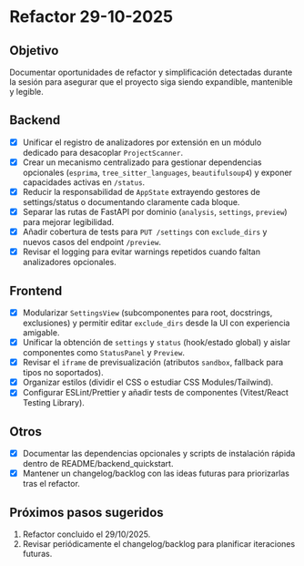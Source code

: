 # Refactor 29-10-2025

## Objetivo
Documentar oportunidades de refactor y simplificación detectadas durante la sesión para asegurar que el proyecto siga siendo expandible, mantenible y legible.

## Backend
- [x] Unificar el registro de analizadores por extensión en un módulo dedicado para desacoplar `ProjectScanner`.
- [x] Crear un mecanismo centralizado para gestionar dependencias opcionales (`esprima`, `tree_sitter_languages`, `beautifulsoup4`) y exponer capacidades activas en `/status`.
- [x] Reducir la responsabilidad de `AppState` extrayendo gestores de settings/status o documentando claramente cada bloque.
- [x] Separar las rutas de FastAPI por dominio (`analysis`, `settings`, `preview`) para mejorar legibilidad.
- [x] Añadir cobertura de tests para `PUT /settings` con `exclude_dirs` y nuevos casos del endpoint `/preview`.
- [x] Revisar el logging para evitar warnings repetidos cuando faltan analizadores opcionales.

## Frontend
- [x] Modularizar `SettingsView` (subcomponentes para root, docstrings, exclusiones) y permitir editar `exclude_dirs` desde la UI con experiencia amigable.
- [x] Unificar la obtención de `settings` y `status` (hook/estado global) y aislar componentes como `StatusPanel` y `Preview`.
- [x] Revisar el `iframe` de previsualización (atributos `sandbox`, fallback para tipos no soportados).
- [x] Organizar estilos (dividir el CSS o estudiar CSS Modules/Tailwind).
- [x] Configurar ESLint/Prettier y añadir tests de componentes (Vitest/React Testing Library).

## Otros
- [x] Documentar las dependencias opcionales y scripts de instalación rápida dentro de README/backend_quickstart.
- [x] Mantener un changelog/backlog con las ideas futuras para priorizarlas tras el refactor.

## Próximos pasos sugeridos
1. Refactor concluido el 29/10/2025.
2. Revisar periódicamente el changelog/backlog para planificar iteraciones futuras.
